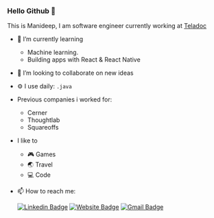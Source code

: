 ### Hello Github 👋
This is Manideep, I am software engineer currently working at [Teladoc](https://www.teladoc.com)

- 🌱 I’m currently learning 
   - Machine learning.
   - Building apps with React & React Native
-  👯 I’m looking to collaborate on new ideas
-  ⚙️ I use daily: `.java`
-  Previous companies i worked for:
   - Cerner
   - Thoughtlab
   - Squareoffs
- I like to   
   - 🎮 Games
   - 🌏 Travel
   - 💻 Code
- 📫 How to reach me:<br />

    [![Linkedin Badge](https://img.shields.io/badge/-ManideepGattamaneni-blue?style=flat-square&logo=Linkedin&logoColor=white&link=https://www.linkedin.com/in/manideep-gattamaneni/)](https://www.linkedin.com/in/manideep-gattamaneni/)
    [![Website Badge](https://img.shields.io/badge/-personal-e34f26?style=flat-square&logo=HTML5&logoColor=white&link=https://gmanideep1991.github.io)](https://gmanideep1991.github.io)
    [![Gmail Badge](https://img.shields.io/badge/-mail@gmanideep1991@gmail.com-d14836?style=flat-square&logo=Gmail&logoColor=white&link=mailto:mail@gmanideep1991@gmail.com)](mailto:mail@gmanideep1991@gmail.com)
